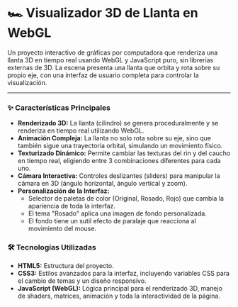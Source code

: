 # 🏎️ Visualizador 3D de Llanta en WebGL

Un proyecto interactivo de gráficas por computadora que renderiza una llanta 3D en tiempo real usando WebGL y JavaScript puro, sin librerías externas de 3D. La escena presenta una llanta que orbita y rota sobre su propio eje, con una interfaz de usuario completa para controlar la visualización.

---

### ✨ Características Principales

* **Renderizado 3D:** La llanta (cilindro) se genera proceduralmente y se renderiza en tiempo real utilizando WebGL.
* **Animación Compleja:** La llanta no solo rota sobre su eje, sino que también sigue una trayectoria orbital, simulando un movimiento físico.
* **Texturizado Dinámico:** Permite cambiar las texturas del rin y del caucho en tiempo real, eligiendo entre 3 combinaciones diferentes para cada uno.
* **Cámara Interactiva:** Controles deslizantes (sliders) para manipular la cámara en 3D (ángulo horizontal, ángulo vertical y zoom).
* **Personalización de la Interfaz:**
    * Selector de paletas de color (Original, Rosado, Rojo) que cambia la apariencia de toda la interfaz.
    * El tema "Rosado" aplica una imagen de fondo personalizada.
    * El fondo tiene un sutil efecto de paralaje que reacciona al movimiento del mouse.

### 🛠️ Tecnologías Utilizadas

* **HTML5:** Estructura del proyecto.
* **CSS3:** Estilos avanzados para la interfaz, incluyendo variables CSS para el cambio de temas y un diseño responsivo.
* **JavaScript (WebGL):** Lógica principal para el renderizado 3D, manejo de shaders, matrices, animación y toda la interactividad de la página.
